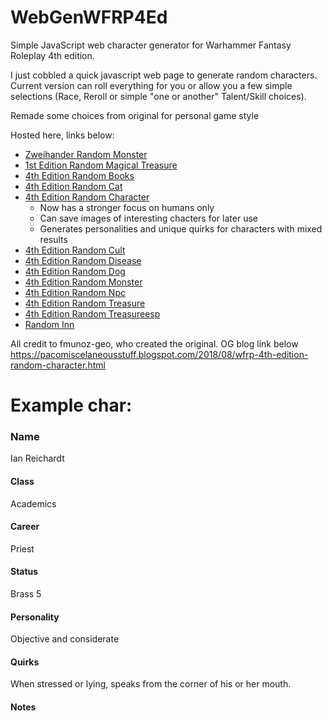 # WebGenWFRP4Ed
Simple JavaScript web character generator for Warhammer Fantasy Roleplay 4th edition.

I just cobbled a quick javascript web page to generate random characters. Current version can roll
everything for you or allow you a few simple selections (Race, Reroll or simple "one or another" Talent/Skill choices).

Remade some choices from original for personal game style

Hosted here, links below:
- [Zweihander Random Monster](/zweihander-random-monster.html) 
- [1st Edition Random Magical Treasure](/wfrp-1st-edition-random-magical-treasure.html) 
- [4th Edition Random Books](/wfrp-4th-edition-random-books.html) 
- [4th Edition Random Cat](/wfrp-4th-edition-random-cat.html) 
- [4th Edition Random Character](/wfrp-4th-edition-random-character.html) 
	- Now has a stronger focus on humans only
	- Can save images of interesting chacters for later use
	- Generates personalities and unique quirks for characters with mixed results
- [4th Edition Random Cult](/wfrp-4th-edition-random-cult.html) 
- [4th Edition Random Disease](/wfrp-4th-edition-random-disease.html) 
- [4th Edition Random Dog](/wfrp-4th-edition-random-dog.html) 
- [4th Edition Random Monster](/wfrp-4th-edition-random-monster.html) 
- [4th Edition Random Npc](/wfrp-4th-edition-random-npc.html) 
- [4th Edition Random Treasure](/wfrp-4th-edition-random-treasure.html) 
- [4th Edition Random Treasureesp](/wfrp-4th-edition-random-treasureESP.html) 
- [Random Inn](/wfrp-random-inn.html)

All credit to fmunoz-geo, who created the original. OG blog link below
https://pacomiscelaneousstuff.blogspot.com/2018/08/wfrp-4th-edition-random-character.html

# Example char:
### Name

Ian Reichardt

#### Class

Academics

#### Career

Priest

#### Status

Brass 5

#### Personality

Objective and considerate

#### Quirks

When stressed or lying, speaks from the corner of his or her mouth.

#### Notes